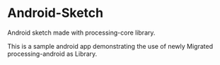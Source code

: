 # Android-Sketch
Android sketch made with processing-core library.

This is a sample android app demonstrating the use of newly Migrated processing-android as Library.
